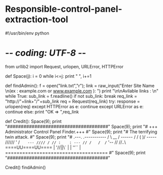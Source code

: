 # Responsible-control-panel-extraction-tool
#!/usr/bin/env python
# -*- coding: UTF-8 -*-

from urllib2 import Request, urlopen, URLError, HTTPError

def Space(j):
	i = 0
	while i<=j:
		print " ",
		i+=1


def findAdmin():
	f = open("link.txt","r");
	link = raw_input("Enter Site Name \n(ex : example.com or www.example.com ): ")
	print "\n\nAvilable links : \n"
	while True:
		sub_link = f.readline()
		if not sub_link:
			break
		req_link = "http://"+link+"/"+sub_link
		req = Request(req_link)
		try:
			response = urlopen(req)
		except HTTPError as e:
			continue
		except URLError as e:
			continue
		else:
			print "OK => ",req_link

def Credit():
	Space(9); print "#####################################"
	Space(9); print "#   +++ Administrator Control Panel Finder.+++   #"
	Space(9); print "#     The terrifying twin attack.  #"
	Space(9); print "#     .---.        .-----------
      /     \  __  /    ------
     / /     \(  )/    -----
    //////   ' \/ `   ---
   //// / // :    : ---
  // /   /  /`    '--
 //          //..\\
        ====UU====UU====
        |   '//||\\`   |
        |     ''``    |
====================================  #"
	Space(9); print "#####################################"

Credit()
findAdmin()
